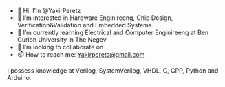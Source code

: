 - 👋 Hi, I’m @YakirPeretz
- 👀 I’m interested in Hardware Enginireeng, Chip Design, Verification&Validation and Embedded Systems.
- 🌱 I’m currently learning Electrical and Computer Enginireeng at Ben Gurion University in The Negev.
- 💞️ I’m looking to collaborate on
- 📫 How to reach me: Yakirperets@gmail.com

I possess knowledge at Verilog, SystemVerilog, VHDL, C, CPP, Python and Arduino.
